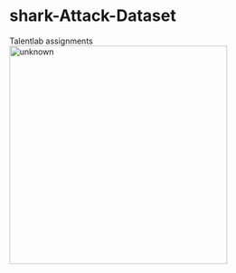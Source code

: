 # shark-Attack-Dataset
Talentlab assignments
<img width="385" alt="unknown" src="https://user-images.githubusercontent.com/12169004/194063807-5cf09354-86ee-4405-b5a2-6436d1eb8656.png">
